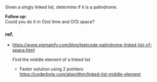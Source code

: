 <div>
  <p>Given a singly linked list, determine if it is a palindrome.</p>

<p><b>Follow up:</b><br>
Could you do it in O(n) time and O(1) space?
</p>
</div>

### ref.
- https://www.sigmainfy.com/blog/leetcode-palindrome-linked-list-o1-space.html

  Find the middle element of a linked list
  - Faster solution using 2 pointers https://coderbyte.com/algorithm/linked-list-middle-element
